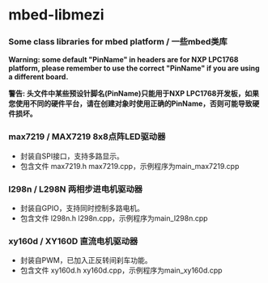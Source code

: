 # mbed-libmezi

### Some class libraries for mbed platform / 一些mbed类库

  

**Warning: some default "PinName" in headers are for NXP LPC1768 platform, please remember to use the correct "PinName" if you are using a different board.**

**警告: 头文件中某些预设针脚名(PinName)只能用于NXP LPC1768开发板，如果您使用不同的硬件平台，请在创建对象时使用正确的PinName，否则可能导致硬件损坏。** 

  

### max7219 / MAX7219 8x8点阵LED驱动器

- 封装自SPI接口，支持多路显示。
- 包含文件 max7219.h max7219.cpp，示例程序为main_max7219.cpp

### l298n / L298N 两相步进电机驱动器

- 封装自GPIO，支持同时控制多路电机。
- 包含文件 l298n.h l298n.cpp，示例程序为main_l298n.cpp

### xy160d / XY160D 直流电机驱动器

- 封装自PWM，已加入正反转间刹车功能。
- 包含文件 xy160d.h xy160d.cpp，示例程序为main_xy160d.cpp

